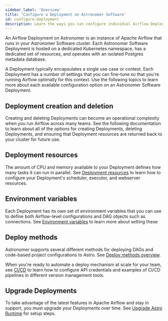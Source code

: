 ```yaml
---
sidebar_label: 'Overview'
title: 'Configure a Deployment on Astronomer Software'
id: configure-deployment
description: Learn the ways you can configure individual Airflow Deployments on Astronomer Software
---
```


An Airflow Deployment on Astronomer is an instance of Apache Airflow that runs in your Astronomer Software cluster. Each Astronomer Software Deployment is hosted on a dedicated Kubernetes namespace, has a dedicated set of resources, and operates with an isolated Postgres metadata database.

A Deployment typically encapsulates a single use case or context. Each Deployment has a number of settings that you can fine-tune so that you're running Airflow optimally for this context. Use the following topics to learn more about each available configuration option on an Astronomer Software Deployment. 

## Deployment creation and deletion

Creating and deleting Deployments can become an operational complexity when you run Airflow across many teams. See the following documentation to learn about all of the options for creating Deployments, deleting Deployments, and ensuring that Deployment resources are returned back to your cluster for future use. 

## Deployment resources

The amount of CPU and memory available to your Deployment defines how many tasks it can run in parallel. See [Deployment resources](deployment-resources.md) to learn how to configure your Deployment's scheduler, executor, and webserver resources. 

## Environment variables

Each Deployment has its own set of environment variables that you can use to define both Airflow-level configurations and DAG objects such as connections. See [Environment variables](environment-variables.md) to learn more about setting these 

## Deploy methods

Astronomer supports several different methods for deploying DAGs and code-based project configurations to Astro. See [Deploy methods overview](deploy-code-overview.md).

When you're ready to automate a deploy mechanism at scale for your team, see [CI/CD](ci-cd.md) to learn how to configure API credentials and examples of CI/CD pipelines in different version management tools.

## Upgrade Deployments

To take advantage of the latest features in Apache Airflow and stay in support, you must upgrade your Deployments over time. See [Upgrade Astro Runtime](manage-airflow-versions.md) for setup steps.